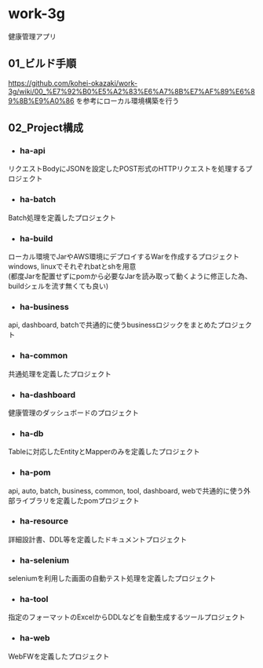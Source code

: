 # work-3g
健康管理アプリ  

## 01_ビルド手順  
https://github.com/kohei-okazaki/work-3g/wiki/00_%E7%92%B0%E5%A2%83%E6%A7%8B%E7%AF%89%E6%89%8B%E9%A0%86 を参考にローカル環境構築を行う  

## 02_Project構成  
* ### ha-api  
リクエストBodyにJSONを設定したPOST形式のHTTPリクエストを処理するプロジェクト   

* ### ha-batch  
Batch処理を定義したプロジェクト  

* ### ha-build  
ローカル環境でJarやAWS環境にデプロイするWarを作成するプロジェクト  
windows, linuxでそれぞれbatとshを用意  
(都度Jarを配置せずにpomから必要なJarを読み取って動くように修正した為、buildシェルを流す無くても良い)  

* ### ha-business  
api, dashboard, batchで共通的に使うbusinessロジックをまとめたプロジェクト  

* ### ha-common  
共通処理を定義したプロジェクト  

* ### ha-dashboard  
健康管理のダッシュボードのプロジェクト  

* ### ha-db  
Tableに対応したEntityとMapperのみを定義したプロジェクト  

* ### ha-pom  
api, auto, batch, business, common, tool, dashboard, webで共通的に使う外部ライブラリを定義したpomプロジェクト  

* ### ha-resource  
詳細設計書、DDL等を定義したドキュメントプロジェクト  

* ### ha-selenium  
seleniumを利用した画面の自動テスト処理を定義したプロジェクト  

* ### ha-tool  
指定のフォーマットのExcelからDDLなどを自動生成するツールプロジェクト  

* ### ha-web  
WebFWを定義したプロジェクト  
